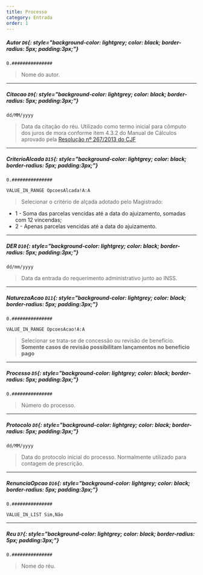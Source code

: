 ```yaml
---
title: Processo
category: Entrada
order: 1
---
```


##### **Autor** `D6`{: style="background-color: lightgrey; color: black; border-radius: 5px; padding:3px;"}


~~~
0.###############
~~~


> Nome do autor.

* * *

##### **Citacao** `D9`{: style="background-color: lightgrey; color: black; border-radius: 5px; padding:3px;"}


~~~
dd/MM/yyyy
~~~


> Data da citação do réu. Utilizado como termo inicial para cômputo dos juros de mora conforme item 4.3.2 do Manual de Cálculos aprovado pela [Resolução nº 267/2013 do CJF](http://www.cjf.jus.br/phpdoc/sicom/arquivos/pdf/manual_de_calculos_revisado_ultima_versao_com_resolucao_e_apresentacao.pdf?PHPSESSID=cma4ju1fdhdhsi1ha8k4pqmp17)

* * *

##### **CriterioAlcada** `D15`{: style="background-color: lightgrey; color: black; border-radius: 5px; padding:3px;"}


~~~
0.###############
~~~


~~~
VALUE_IN_RANGE OpcoesAlcada!A:A
~~~

> Selecionar o critério de alçada adotado pelo Magistrado:
* 1 - Soma das parcelas vencidas até a data do ajuizamento, somadas com 12 vincendas;
* 2 - Apenas parcelas vencidas até a data do ajuizamento.

* * *

##### **DER** `D10`{: style="background-color: lightgrey; color: black; border-radius: 5px; padding:3px;"}


~~~
dd/mm/yyyy
~~~


> Data da entrada do requerimento administrativo junto ao INSS.

* * *

##### **NaturezaAcao** `D11`{: style="background-color: lightgrey; color: black; border-radius: 5px; padding:3px;"}


~~~
0.###############
~~~


~~~
VALUE_IN_RANGE OpcoesAcao!A:A
~~~

> Selecionar se trata-se de concessão ou revisão de benefício.
**Somente casos de revisão possibilitam lançamentos no benefício pago**

* * *

##### **Processo** `D5`{: style="background-color: lightgrey; color: black; border-radius: 5px; padding:3px;"}


~~~
0.###############
~~~


> Número do processo.

* * *

##### **Protocolo** `D8`{: style="background-color: lightgrey; color: black; border-radius: 5px; padding:3px;"}


~~~
dd/MM/yyyy
~~~


> Data do protocolo inicial do processo.
Normalmente utilizado para contagem de prescrição.

* * *

##### **RenunciaOpcao** `D16`{: style="background-color: lightgrey; color: black; border-radius: 5px; padding:3px;"}


~~~
0.###############
~~~


~~~
VALUE_IN_LIST Sim,Não
~~~



* * *

##### **Reu** `D7`{: style="background-color: lightgrey; color: black; border-radius: 5px; padding:3px;"}


~~~
0.###############
~~~


> Nome do réu.